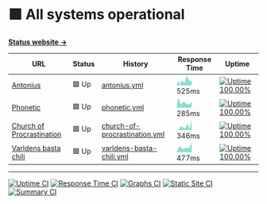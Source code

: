 # <!--live status--> **🟩 All systems operational**

[**Status website →**](https://Okkido.github.io/status)

<!--start: status pages-->
<!-- This summary is generated by Upptime (https://github.com/upptime/upptime) -->
<!-- Do not edit this manually, your changes will be overwritten -->

| URL                                                              | Status | History                                                                                                                | Response Time                                                                                  | Uptime                                                                                                                                                                                                                                         |
| ---------------------------------------------------------------- | ------ | ---------------------------------------------------------------------------------------------------------------------- | ---------------------------------------------------------------------------------------------- | ---------------------------------------------------------------------------------------------------------------------------------------------------------------------------------------------------------------------------------------------- |
| [Antonius](https://www.antonius.me)                              | 🟩 Up  | [antonius.yml](https://github.com/Okkido/status/commits/master/history/antonius.yml)                                   | <img alt="Response time graph" src="./graphs/antonius.png" height="20"> 525ms                  | [![Uptime 100.00%](https://img.shields.io/endpoint?url=https%3A%2F%2Fraw.githubusercontent.com%2FOkkido%2Fstatus%2Fmaster%2Fapi%2Fantonius%2Fuptime.json)](https://Okkido.github.io/status/history/antonius)                                   |
| [Phonetic](https://phonetic.xyz)                                 | 🟩 Up  | [phonetic.yml](https://github.com/Okkido/status/commits/master/history/phonetic.yml)                                   | <img alt="Response time graph" src="./graphs/phonetic.png" height="20"> 285ms                  | [![Uptime 100.00%](https://img.shields.io/endpoint?url=https%3A%2F%2Fraw.githubusercontent.com%2FOkkido%2Fstatus%2Fmaster%2Fapi%2Fphonetic%2Fuptime.json)](https://Okkido.github.io/status/history/phonetic)                                   |
| [Church of Procrastination](https://churchofprocrastination.com) | 🟩 Up  | [church-of-procrastination.yml](https://github.com/Okkido/status/commits/master/history/church-of-procrastination.yml) | <img alt="Response time graph" src="./graphs/church-of-procrastination.png" height="20"> 346ms | [![Uptime 100.00%](https://img.shields.io/endpoint?url=https%3A%2F%2Fraw.githubusercontent.com%2FOkkido%2Fstatus%2Fmaster%2Fapi%2Fchurch-of-procrastination%2Fuptime.json)](https://Okkido.github.io/status/history/church-of-procrastination) |
| [Varldens basta chili](https://varldensbastachili.se)            | 🟩 Up  | [varldens-basta-chili.yml](https://github.com/Okkido/status/commits/master/history/varldens-basta-chili.yml)           | <img alt="Response time graph" src="./graphs/varldens-basta-chili.png" height="20"> 477ms      | [![Uptime 100.00%](https://img.shields.io/endpoint?url=https%3A%2F%2Fraw.githubusercontent.com%2FOkkido%2Fstatus%2Fmaster%2Fapi%2Fvarldens-basta-chili%2Fuptime.json)](https://Okkido.github.io/status/history/varldens-basta-chili)           |

<!--end: status pages-->

---

[![Uptime CI](https://github.com/koj-co/upptime/workflows/Uptime%20CI/badge.svg)](https://github.com/koj-co/upptime/actions?query=workflow%3A%22Uptime+CI%22)
[![Response Time CI](https://github.com/koj-co/upptime/workflows/Response%20Time%20CI/badge.svg)](https://github.com/koj-co/upptime/actions?query=workflow%3A%22Response+Time+CI%22)
[![Graphs CI](https://github.com/koj-co/upptime/workflows/Graphs%20CI/badge.svg)](https://github.com/koj-co/upptime/actions?query=workflow%3A%22Graphs+CI%22)
[![Static Site CI](https://github.com/koj-co/upptime/workflows/Static%20Site%20CI/badge.svg)](https://github.com/koj-co/upptime/actions?query=workflow%3A%22Static+Site+CI%22)
[![Summary CI](https://github.com/koj-co/upptime/workflows/Summary%20CI/badge.svg)](https://github.com/koj-co/upptime/actions?query=workflow%3A%22Summary+CI%22)

